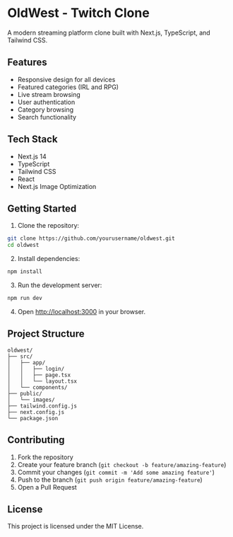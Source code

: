 # OldWest - Twitch Clone

A modern streaming platform clone built with Next.js, TypeScript, and Tailwind CSS.

## Features

- Responsive design for all devices
- Featured categories (IRL and RPG)
- Live stream browsing
- User authentication
- Category browsing
- Search functionality

## Tech Stack

- Next.js 14
- TypeScript
- Tailwind CSS
- React
- Next.js Image Optimization

## Getting Started

1. Clone the repository:
```bash
git clone https://github.com/yourusername/oldwest.git
cd oldwest
```

2. Install dependencies:
```bash
npm install
```

3. Run the development server:
```bash
npm run dev
```

4. Open [http://localhost:3000](http://localhost:3000) in your browser.

## Project Structure

```
oldwest/
├── src/
│   ├── app/
│   │   ├── login/
│   │   ├── page.tsx
│   │   └── layout.tsx
│   └── components/
├── public/
│   └── images/
├── tailwind.config.js
├── next.config.js
└── package.json
```

## Contributing

1. Fork the repository
2. Create your feature branch (`git checkout -b feature/amazing-feature`)
3. Commit your changes (`git commit -m 'Add some amazing feature'`)
4. Push to the branch (`git push origin feature/amazing-feature`)
5. Open a Pull Request

## License

This project is licensed under the MIT License. 